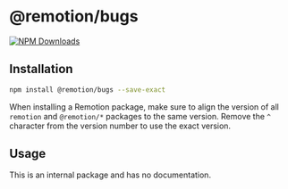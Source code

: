 # @remotion/bugs
 
[![NPM Downloads](https://img.shields.io/npm/dm/@remotion/bugs.svg?style=flat&color=black&label=Downloads)](https://npmcharts.com/compare/@remotion/bugs?minimal=true)
 
## Installation
 
```bash
npm install @remotion/bugs --save-exact
```
 
When installing a Remotion package, make sure to align the version of all `remotion` and `@remotion/*` packages to the same version.
Remove the `^` character from the version number to use the exact version.
 
## Usage
 
This is an internal package and has no documentation.

